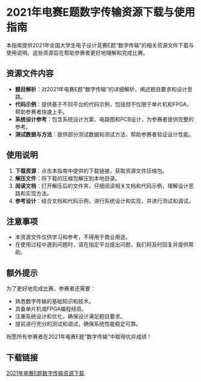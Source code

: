 # 2021年电赛E题数字传输资源下载与使用指南

本指南提供2021年全国大学生电子设计竞赛E题“数字传输”的相关资源文件下载与使用说明。这些资源旨在帮助参赛者更好地理解和完成比赛。

## 资源文件内容

- **题目解析**：对2021年电赛E题“数字传输”的详细解析，阐述题目要求和设计思路。
- **代码示例**：提供基于不同平台的代码示例，包括但不仅限于单片机和FPGA，帮助参赛者快速上手。
- **系统设计参考**：包含系统设计方案、电路图和PCB设计，为参赛者提供完整的参考。
- **测试数据与方法**：提供部分测试数据和测试方法，帮助参赛者验证设计性能。

## 使用说明

1. **下载资源**：点击本指南中提供的下载链接，获取资源文件压缩包。
2. **解压文件**：将下载的压缩包解压到本地目录。
3. **阅读文档**：打开解压后的文件夹，仔细阅读相关文档和代码示例，理解设计思路和实现方法。
4. **参考设计**：结合文档和代码示例，进行系统设计和实现，并进行测试和调试。

## 注意事项

- 本资源文件仅供学习和参考，不得用于商业用途。
- 在使用过程中遇到问题时，请在指定平台提出问题，我们将及时回复并提供帮助。

## 额外提示

为了更好地完成比赛，参赛者还需要：

- 熟悉数字传输的基础知识和技术。
- 具备单片机或FPGA编程经验。
- 注重系统设计和优化，确保设计满足题目要求。
- 提前进行充分的测试和调试，确保系统性能稳定可靠。

祝愿所有参赛者在2021年电赛E题“数字传输”中取得优异成绩！

## 下载链接

[2021年电赛E题数字传输资源下载](https://pan.quark.cn/s/3c2c35ac2d24)